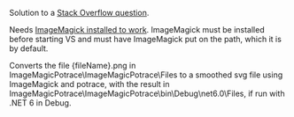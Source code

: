 Solution to a [Stack Overflow question](https://stackoverflow.com/questions/75096682/execute-multiple-command-lines-with-the-different-process-using-net).

Needs [ImageMagick installed to work](https://imagemagick.org/script/download.php).  ImageMagick must be installed before starting VS and must have ImageMagick put on the path, which it is by default.

Converts the file {fileName}.png in ImageMagicPotrace\ImageMagicPotrace\Files to a smoothed svg file using ImageMagick and potrace, with the result in ImageMagicPotrace\ImageMagicPotrace\bin\Debug\net6.0\Files, if run with .NET 6 in Debug.